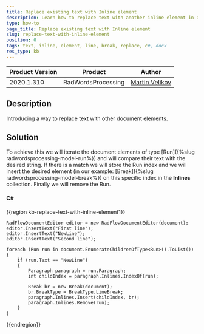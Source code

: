 ```yaml
---
title: Replace existing text with Inline element
description: Learn how to replace text with another inline element in a document using WordsProcessing.
type: how-to
page_title: Replace existing text with Inline element
slug: replace-text-with-inline-element
position: 0
tags: text, inline, element, line, break, replace, c#, docx
res_type: kb
---
```


<table>
<thead>
	<tr>
		<th>Product Version</th>
		<th>Product</th>
		<th>Author</th>
	</tr>
</thead>
<tbody>
	<tr>
		<td>2020.1.310</td>
		<td>RadWordsProcessing</td>
		<td><a href="https://www.telerik.com/blogs/author/martin-velikov">Martin Velikov</a></td>
	</tr>
</tbody>
</table>

## Description
Introducing a way to replace text with other document elements.

## Solution

To achieve this we will iterate the document elements of type [Run]({%slug radwordsprocessing-model-run%}) and will compare their text with the desired string. If there is a match we will store the Run index and we will insert the desired element (in our example: [Break]({%slug radwordsprocessing-model-break%}) on this specific index in the **Inlines** collection. Finally we will remove the Run.

#### __C#__

{{region kb-replace-text-with-inline-element1}}

	RadFlowDocumentEditor editor = new RadFlowDocumentEditor(document);
	editor.InsertText("First line");
	editor.InsertText("NewLine");
	editor.InsertText("Second line");

	foreach (Run run in document.EnumerateChildrenOfType<Run>().ToList())
	{
		if (run.Text == "NewLine")
		{
			Paragraph paragraph = run.Paragraph;
			int childIndex = paragraph.Inlines.IndexOf(run);

			Break br = new Break(document);
			br.BreakType = BreakType.LineBreak;
			paragraph.Inlines.Insert(childIndex, br);
			paragraph.Inlines.Remove(run);
		}
	}

{{endregion}}
